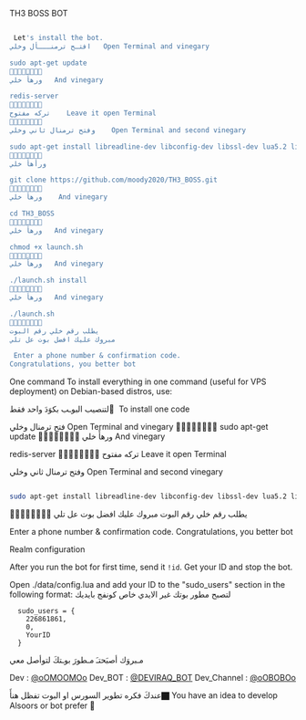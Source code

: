   TH3 BOSS BOT



```sh

 Let's install the bot.
افتـح ترمنـــأل وخلي   Open Terminal and vinegary

sudo apt-get update 
🔸➖🔹➖🔸➖🔹➖
ورهأَ خلي   And vinegary

redis-server
🔸➖🔹➖🔸➖🔹➖
تركه مفتوح    Leave it open Terminal
🔸➖🔹➖🔸➖🔹➖
وفتح ترمنال ثاني وخلي    Open Terminal and second vinegary

sudo apt-get install libreadline-dev libconfig-dev libssl-dev lua5.2 liblua5.2-dev libevent-dev libjansson* libpython-dev make unzip git redis-server g++ -y --force-yes
🔸➖🔹➖🔸➖🔹➖
ورأهأَ خلي  

git clone https://github.com/moody2020/TH3_BOSS.git
🔸➖🔹➖🔸➖🔹➖
ورهأ خلي    And vinegary

cd TH3_BOSS
🔸➖🔹➖🔸➖🔹➖
ورهأَ خلي   And vinegary

chmod +x launch.sh
🔸➖🔹➖🔸➖🔹➖
ورهأَ خلي   And vinegary

./launch.sh install
🔸➖🔹➖🔸➖🔹➖
ورهأَ خلي   And vinegary

./launch.sh 
🔸➖🔹➖🔸➖🔹➖
يطلب رقم خلي رقم البوت 
مبروك عليك افضل بوت عل تلي 

 Enter a phone number & confirmation code.
Congratulations, you better bot
```
 One command
To install everything in one command (useful for VPS deployment) on Debian-based distros, use:

لتنصيب البوـب بكوَدَ واحد فقط َ     To install one code

فتح ترمنال وخلي   Open Terminal and vinegary
🔸➖🔹➖🔸➖🔹➖
sudo apt-get update 
🔸➖🔹➖🔸➖🔹➖
ورهأَ خلي   And vinegary

redis-server
🔸➖🔹➖🔸➖🔹➖
تركه مفتوح   Leave it open Terminal

وفتح ترمنال ثاني وخلي  Open Terminal and second vinegary
```sh

sudo apt-get install libreadline-dev libconfig-dev libssl-dev lua5.2 liblua5.2-dev libevent-dev libjansson* libpython-dev make unzip git redis-server g++ -y --force-yes && git clone https://github.com/moody2020/TH3_BOSS.git && cd TH3_BOSS && chmod +x launch.sh && ./launch.sh install && ./launch.sh
```

🔸➖🔹➖🔸➖🔹➖
يطلب رقم خلي رقم البوت 
مبروك عليك افضل بوت عل تلي 

 Enter a phone number & confirmation code.
Congratulations, you better bot

 Realm configuration

After you run the bot for first time, send it `!id`. Get your ID and stop the bot.

Open ./data/config.lua and add your ID to the "sudo_users" section in the following format:
 لتصبح مطور بوتك غير الايدي خاص كونفج بايديك 
```
  sudo_users = {
    226861861,
    0,
    YourID
  }
```
 مـبروَك أصبَحتـَ مـطورَ بوـتكَ لتوأصل معي 

Dev :   [@oOMOOMOo](https://telegram.me/oOMOOMOo)
Dev_BOT :  [@DEVIRAQ_BOT](https://telegram.me/DEVIRAQ_BOT)
Dev_Channel :  [@oOBOBOo](https://telegram.me/oOBOBOo )

عندكَ فكره تطوير السورس او البوت تفظل هنأَ🏿️
You have an idea to develop Alsoors or bot prefer 🏿️

